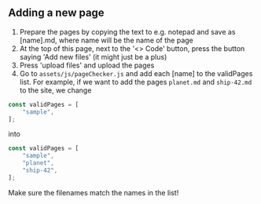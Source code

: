 ## Adding a new page

1. Prepare the pages by copying the text to e.g. notepad and save as [name].md, where name will be the name of the page
2. At the top of this page, next to the '<> Code' button, press the button saying 'Add new files' (it might just be a plus)
3. Press 'upload files' and upload the pages
4. Go to `assets/js/pageChecker.js` and add each [name] to the validPages list. For example, if we want to add the pages `planet.md` and `ship-42.md` to the site, we change

```javascript
const validPages = [
    "sample",
];
```

into

```javascript
const validPages = [
    "sample",
    "planet",
    "ship-42",
];
```

Make sure the filenames match the names in the list!